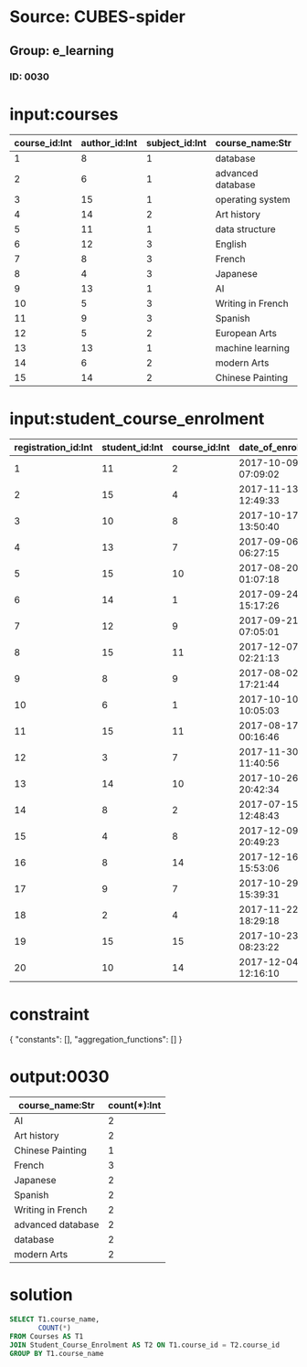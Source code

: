 # Source: CUBES-spider
## Group: e_learning
### ID: 0030

# input:courses

| course_id:Int | author_id:Int | subject_id:Int | course_name:Str | course_description:Str |
|---|---|---|---|---|
| 1 | 8 | 1 | database | database |
| 2 | 6 | 1 | advanced database | advanced database |
| 3 | 15 | 1 | operating system | operating system |
| 4 | 14 | 2 | Art history | Art history |
| 5 | 11 | 1 | data structure | data structure |
| 6 | 12 | 3 | English | English |
| 7 | 8 | 3 | French | French |
| 8 | 4 | 3 | Japanese | Japanese |
| 9 | 13 | 1 | AI | AI |
| 10 | 5 | 3 | Writing in French | Writing in French |
| 11 | 9 | 3 | Spanish | Spanish |
| 12 | 5 | 2 | European Arts | European Arts |
| 13 | 13 | 1 | machine learning | machine learning |
| 14 | 6 | 2 | modern Arts | modern Arts |
| 15 | 14 | 2 | Chinese Painting | Chinese Painting |

# input:student_course_enrolment

| registration_id:Int | student_id:Int | course_id:Int | date_of_enrolment:Str | date_of_completion:Str |
|---|---|---|---|---|
| 1 | 11 | 2 | 2017-10-09 07:09:02 | 2018-02-26 07:48:52 |
| 2 | 15 | 4 | 2017-11-13 12:49:33 | 2018-03-04 01:24:56 |
| 3 | 10 | 8 | 2017-10-17 13:50:40 | 2018-03-22 02:53:01 |
| 4 | 13 | 7 | 2017-09-06 06:27:15 | 2018-03-07 09:45:48 |
| 5 | 15 | 10 | 2017-08-20 01:07:18 | 2018-03-06 00:27:09 |
| 6 | 14 | 1 | 2017-09-24 15:17:26 | 2018-03-01 00:08:30 |
| 7 | 12 | 9 | 2017-09-21 07:05:01 | 2018-03-04 22:34:37 |
| 8 | 15 | 11 | 2017-12-07 02:21:13 | 2018-02-27 20:06:06 |
| 9 | 8 | 9 | 2017-08-02 17:21:44 | 2018-03-07 00:39:37 |
| 10 | 6 | 1 | 2017-10-10 10:05:03 | 2018-03-19 07:34:05 |
| 11 | 15 | 11 | 2017-08-17 00:16:46 | 2018-03-16 09:00:44 |
| 12 | 3 | 7 | 2017-11-30 11:40:56 | 2018-03-02 14:38:49 |
| 13 | 14 | 10 | 2017-10-26 20:42:34 | 2018-03-10 16:38:28 |
| 14 | 8 | 2 | 2017-07-15 12:48:43 | 2018-03-18 03:23:54 |
| 15 | 4 | 8 | 2017-12-09 20:49:23 | 2018-02-28 09:34:51 |
| 16 | 8 | 14 | 2017-12-16 15:53:06 | 2018-03-22 18:04:54 |
| 17 | 9 | 7 | 2017-10-29 15:39:31 | 2018-03-01 07:12:39 |
| 18 | 2 | 4 | 2017-11-22 18:29:18 | 2018-03-09 17:56:18 |
| 19 | 15 | 15 | 2017-10-23 08:23:22 | 2018-02-26 23:46:25 |
| 20 | 10 | 14 | 2017-12-04 12:16:10 | 2018-03-14 23:33:47 |

# constraint

{
  "constants": [],
  "aggregation_functions": []
}

# output:0030

| course_name:Str | count(*):Int |
|---|---|
| AI | 2 |
| Art history | 2 |
| Chinese Painting | 1 |
| French | 3 |
| Japanese | 2 |
| Spanish | 2 |
| Writing in French | 2 |
| advanced database | 2 |
| database | 2 |
| modern Arts | 2 |

# solution

```sql
SELECT T1.course_name,
       COUNT(*)
FROM Courses AS T1
JOIN Student_Course_Enrolment AS T2 ON T1.course_id = T2.course_id
GROUP BY T1.course_name
```
